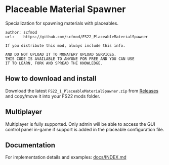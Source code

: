 # Placeable Material Spawner

Specialization for spawning materials with placeables.

```
author: scfmod
url:    https://github.com/scfmod/FS22_PlaceableMaterialSpawner

If you distribute this mod, always include this info.

AND DO NOT UPLOAD IT TO MONATERY UPLOAD SERVICES.
THIS CODE IS AVAILABLE TO ANYONE FOR FREE AND YOU CAN USE
IT TO LEARN, FORK AND SPREAD THE KNOWLEDGE.
```

## How to download and install

Download the latest ```FS22_1_PlaceableMaterialSpawner.zip``` from [Releases](https://github.com/scfmod/FS22_PlaceableMaterialSpawner/releases/latest) and copy/move it into your FS22 mods folder.

## Multiplayer

Multiplayer is fully supported. Only admin will be able to access the GUI control panel in-game if support is added in the placeable configuration file.

## Documentation

For implementation details and examples: [docs/INDEX.md](./docs/INDEX.md)